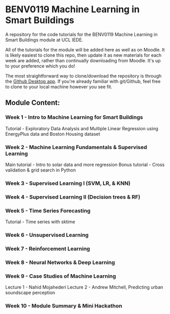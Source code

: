 # BENV0119 Machine Learning in Smart Buildings
A repository for the code tutorials for the BENV0119 Machine Learning in Smart Buildings module at UCL IEDE.

All of the tutorials for the module will be added here as well as on Moodle. It is likely easiest to clone this repo, then update it as new materials for each week are added, rather than continually downloading from Moodle. It's up to your preference which you do!

The most straightforward way to clone/download the repository is through the [Github Desktop app](https://desktop.github.com). If you're already familiar with git/Github, feel free to clone to your local machine however you see fit.

## Module Content:

### Week 1 - Intro to Machine Learning for Smart Buildings
Tutorial - Exploratory Data Analysis and Multiple Linear Regression using EnergyPlus data and Boston Housing dataset

### Week 2 - Machine Learning Fundamentals & Supervised Learning
Main tutorial - Intro to solar data and more regression
Bonus tutorial - Cross validation & grid search in Python

### Week 3 - Supervised Learning I (SVM, LR, & KNN)

### Week 4 - Supervised Learning II (Decision trees & RF)

### Week 5 - Time Series Forecasting
Tutorial - Time series with sktime

### Week 6 - Unsupervised Learning

### Week 7 - Reinforcement Learning

### Week 8 - Neural Networks & Deep Learning

### Week 9 - Case Studies of Machine Learning
Lecture 1 - Nahid Mojahederi
Lecture 2 - Andrew Mitchell, Predicting urban soundscape perception

### Week 10 - Module Summary & Mini Hackathon
